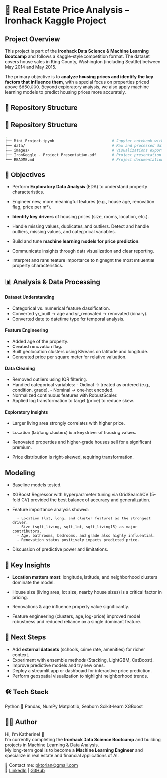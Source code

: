 

# 🏡 Real Estate Price Analysis – Ironhack Kaggle Project
## Project Overview

This project is part of the **Ironhack Data Science & Machine Learning Bootcamp** and follows a Kaggle-style competition format. The dataset covers house sales in King County, Washington (including Seattle) between May 2014 and May 2015.

The primary objective is to **__analyze housing prices and identify the key factors that influence them__**, with a special focus on properties priced above $650,000. Beyond exploratory analysis, we also apply machine learning models to predict housing prices more accurately.

## 📂 Repository Structure
## 📂 Repository Structure

```bash
.
├── Mini_Project.ipynb                          # Jupyter notebook with full analysis and code
├── data/                                       # Raw and processed datasets
├── images/                                     # Visualizations exported from notebook
├── IronKeggle - Project Presentation.pdf       # Project presentation
└── README.md                                   # Project documentation
```


## 🎯 Objectives

- Perform **Exploratory Data Analysis** (EDA) to understand property characteristics.

- Engineer new, more meaningful features (e.g., house age, renovation flag, price per m²).

- **Identify key drivers** of housing prices (size, rooms, location, etc.).

- Handle missing values, duplicates, and outliers. Detect and handle outliers, missing values, and categorical variables.

- Build and tune **machine learning models for price prediction**. 

- Communicate insights through data visualization and clear reporting.

- Interpret and rank feature importance to highlight the most influential property characteristics.


## 📊 Analysis & Data Processing

#### Dataset Understanding

- Categorical vs. numerical feature classification.
- Converted yr_built → age and yr_renovated → renovated (binary).
- Converted date to datetime type for temporal analysis.

#### Feature Engineering

- Added age of the property.
- Created renovation flag.
- Built geolocation clusters using KMeans on latitude and longitude.
- Generated price per square meter for relative valuation.

#### Data Cleaning

- Removed outliers using IQR filtering.
- Handled categorical variables:
        - Ordinal → treated as ordered (e.g., condition, grade).
        - Nominal → one-hot encoded.
- Normalized continuous features with RobustScaler.
- Applied log transformation to target (price) to reduce skew.

#### Exploratory Insights

- Larger living area strongly correlates with higher price.

- Location (lat/long clusters) is a key driver of housing values.

- Renovated properties and higher-grade houses sell for a significant premium.

- Price distribution is right-skewed, requiring transformation.


## Modeling
- Baseline models tested.

- XGBoost Regressor with hyperparameter tuning via GridSearchCV (5-fold CV) provided the best balance of accuracy and generalization.

- Feature importance analysis showed:

        - Location (lat, long, and cluster feature) as the strongest driver.
        - Size (sqft_living, sqft_lot, sqft_living15) as major contributors.
        - Age, bathrooms, bedrooms, and grade also highly influential.
        - Renovation status positively impacts predicted price.

- Discussion of predictive power and limitations.


## 🔑 Key Insights
- **Location matters most**: longitude, latitude, and neighborhood clusters dominate the model.

- House size (living area, lot size, nearby house sizes) is a critical factor in pricing.

- Renovations & age influence property value significantly.

- Feature engineering (clusters, age, log-price) improved model robustness and reduced reliance on a single dominant feature.


## 🚀 Next Steps
- Add **external datasets** (schools, crime rate, amenities) for richer context.
- Experiment with ensemble methods (Stacking, LightGBM, CatBoost).
- Improve predictive models and try new ones.
- Deploy a streamlit app or dashboard for interactive price prediction.
- Perform geospatial visualization to highlight neighborhood trends.

## 🛠️ Tech Stack
Python 🐍
Pandas, NumPy
Matplotlib, Seaborn
Scikit-learn
XGBoost


## 👩‍💻 Author
Hi, I’m Katherine! 👋  
I’m currently completing the **Ironhack Data Science Bootcamp** and building projects in Machine Learning & Data Analysis.  
My long-term goal is to become a **Machine Learning Engineer** and specialize in real estate and financial applications of AI.  

📧 Contact me: pktorian@gmail.com  
🔗 [LinkedIn](https://www.linkedin.com/in/katherine-torian) | [GitHub](https://github.com/kathtorian)
